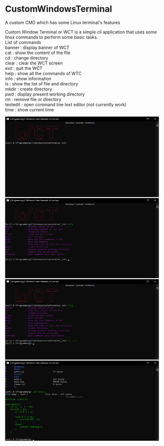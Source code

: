 # CustomWindowsTerminal
A custom CMD which has some Linux terminal's features

Custom Window Terminal or WCT is a simple cli application that uses some linux commands to perform some basic tasks.\
List of commands\
banner          : display banner of WCT\
cat             : show the content of the file\
cd              : change directory\
clear           : clear the WCT screen\
exit            : quit the WCT\
help            : show all the commands of WTC\
info            : show information\
ls              : show the list of file and directory\
mkdir           : create directory\
pwd             : display present working directory\
rm              : remove file or directory\
textedit        : open command line text editor (not currently work)\
time            : show current time

![](https://github.com/rakeshkryadav/CustomWIndowsTerminal/blob/main/wct01.png)
![](https://github.com/rakeshkryadav/CustomWIndowsTerminal/blob/main/wct02.png)
![](https://github.com/rakeshkryadav/CustomWIndowsTerminal/blob/main/wct03.png)
![](https://github.com/rakeshkryadav/CustomWIndowsTerminal/blob/main/wct04.png)
